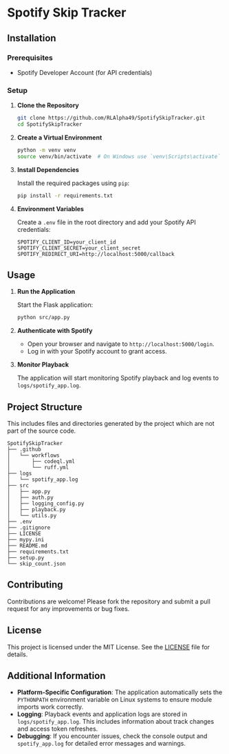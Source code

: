 # Spotify Skip Tracker

## Installation

### Prerequisites

- Spotify Developer Account (for API credentials)

### Setup

1. **Clone the Repository**

   ```bash
   git clone https://github.com/RLAlpha49/SpotifySkipTracker.git
   cd SpotifySkipTracker
   ```

2. **Create a Virtual Environment**

   ```bash
   python -m venv venv
   source venv/bin/activate  # On Windows use `venv\Scripts\activate`
   ```

3. **Install Dependencies**

   Install the required packages using `pip`:

   ```bash
   pip install -r requirements.txt
   ```

4. **Environment Variables**

   Create a `.env` file in the root directory and add your Spotify API credentials:

   ```plaintext
   SPOTIFY_CLIENT_ID=your_client_id
   SPOTIFY_CLIENT_SECRET=your_client_secret
   SPOTIFY_REDIRECT_URI=http://localhost:5000/callback
   ```

## Usage

1. **Run the Application**

   Start the Flask application:

   ```bash
   python src/app.py
   ```

2. **Authenticate with Spotify**

   - Open your browser and navigate to `http://localhost:5000/login`.
   - Log in with your Spotify account to grant access.

3. **Monitor Playback**

   The application will start monitoring Spotify playback and log events to `logs/spotify_app.log`.

## Project Structure

This includes files and directories generated by the project which are not part of the source code.

```text
SpotifySkipTracker
├── .github
│   └── workflows
│       ├── codeql.yml
│       └── ruff.yml
├── logs
│   └── spotify_app.log
├── src
│   ├── app.py
│   ├── auth.py
│   ├── logging_config.py
│   ├── playback.py
│   └── utils.py
├── .env
├── .gitignore
├── LICENSE
├── mypy.ini
├── README.md
├── requirements.txt
├── setup.py
└── skip_count.json
```

## Contributing

Contributions are welcome! Please fork the repository and submit a pull request for any improvements or bug fixes.

## License

This project is licensed under the MIT License. See the [LICENSE](LICENSE) file for details.

## Additional Information

- **Platform-Specific Configuration**: The application automatically sets the `PYTHONPATH` environment variable on Linux systems to ensure module imports work correctly.
- **Logging**: Playback events and application logs are stored in `logs/spotify_app.log`. This includes information about track changes and access token refreshes.
- **Debugging**: If you encounter issues, check the console output and `spotify_app.log` for detailed error messages and warnings.
